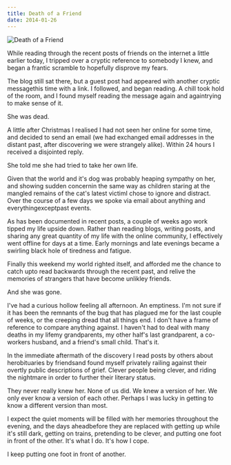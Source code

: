 ```yaml
---
title: Death of a Friend
date: 2014-01-26
---
```


![Death of a Friend](https://source.unsplash.com/hopX_jpVtRM/1600x900)

While reading through the recent posts of friends on the internet a little earlier today, I tripped over a cryptic reference to somebody I knew, and began a frantic scramble to hopefully disprove my fears.

The blog still sat there, but a guest post had appeared with another cryptic messagethis time with a link. I followed, and began reading. A chill took hold of the room, and I found myself reading the message again and againtrying to make sense of it.

She was dead.

A little after Christmas I realised I had not seen her online for some time, and decided to send an email (we had exchanged email addresses in the distant past, after discovering we were strangely alike). Within 24 hours I received a disjointed reply.

She told me she had tried to take her own life.

Given that the world and it's dog was probably heaping sympathy on her, and showing sudden concernin the same way as children staring at the mangled remains of the cat's latest victimI chose to ignore and distract. Over the course of a few days we spoke via email about anything and everythingexceptpast events.

As has been documented in recent posts, a couple of weeks ago work tipped my life upside down. Rather than reading blogs, writing posts, and sharing any great quantity of my life with the online community, I effectively went offline for days at a time. Early mornings and late evenings became a swirling black hole of tiredness and fatigue.

Finally this weekend my world righted itself, and afforded me the chance to catch upto read backwards through the recent past, and relive the memories of strangers that have become unlikley friends.

And she was gone.

I've had a curious hollow feeling all afternoon. An emptiness. I'm not sure if it has been the remnants of the bug that has plagued me for the last couple of weeks, or the creeping dread that all things end. I don't have a frame of reference to compare anything against. I haven't had to deal with many deaths in my lifemy grandparents, my other half's last grandparent, a co-workers husband, and a friend's small child. That's it.

In the immediate aftermath of the discovery I read posts by others about herobituaries by friendsand found myself privately railing against their overtly public descriptions of grief. Clever people being clever, and riding the nightmare in order to further their literary status.

They never really knew her. None of us did. We knew a version of her. We only ever know a version of each other. Perhaps I was lucky in getting to know a different version than most.

I expect the quiet moments will be filled with her memories throughout the evening, and the days aheadbefore they are replaced with getting up while it's still dark, getting on trains, pretending to be clever, and putting one foot in front of the other. It's what I do. It's how I cope.

I keep putting one foot in front of another.